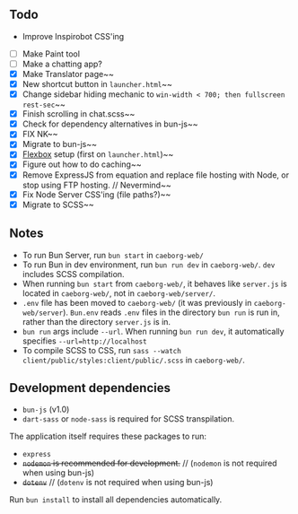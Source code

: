 ## Todo
* Improve Inspirobot CSS'ing
* [ ] Make Paint tool
* [ ] Make a chatting app?
* [x] Make Translator page~~
* [x] New shortcut button in `launcher.html`~~
* [x] Change sidebar hiding mechanic to `win-width < 700; then fullscreen rest-sec`~~
* [x] Finish scrolling in chat.scss~~
* [x] Check for dependency alternatives in bun-js~~
* [x] FIX NK~~
* [x] Migrate to bun-js~~
* [x] [Flexbox](https://www.youtube.com/watch?v=fYq5PXgSsbE) setup (first on `launcher.html`)~~
* [x] Figure out how to do caching~~
* [x] Remove ExpressJS from equation and replace file hosting with Node, or stop using FTP hosting. // Nevermind~~
* [x] Fix Node Server CSS'ing (file paths?)~~
* [x] Migrate to SCSS~~

## Notes
* To run Bun Server, run `bun start` in `caeborg-web/`
* To run Bun in dev environment, run `bun run dev` in `caeborg-web/`. `dev` includes SCSS compilation.
* When running `bun start` from `caeborg-web/`, it behaves like `server.js` is located in `caeborg-web/`, not in `caeborg-web/server/`.
* `.env` file has been moved to `caeborg-web/` (it was previously in `caeborg-web/server`). `Bun.env` reads `.env` files in the directory `bun run` is run in, rather than the directory `server.js` is in.
* `bun run` args include `--url`. When running `bun run dev`, it automatically specifies `--url=http://localhost`
* To compile SCSS to CSS, run `sass --watch client/public/styles:client/public/.scss` in `caeborg-web/`.

## Development dependencies
* `bun-js` (v1.0)
* `dart-sass` or `node-sass` is required for SCSS transpilation.

The application itself requires these packages to run:
* `express`
* ~~`nodemon` is recommended for development.~~ // (`nodemon` is not required when using bun-js)
* ~~`dotenv`~~ // (`dotenv` is not required when using bun-js)

Run `bun install` to install all dependencies automatically.
